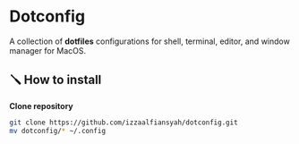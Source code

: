 # Dotconfig

A collection of **dotfiles** configurations for shell, terminal, editor, and window manager for MacOS.

## 🪛 How to install
**Clone repository**
```bash
git clone https://github.com/izzaalfiansyah/dotconfig.git
mv dotconfig/* ~/.config
```
